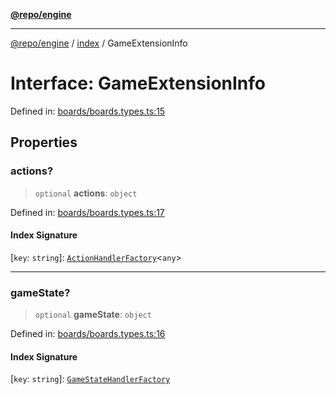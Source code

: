 [**@repo/engine**](../../README.md)

---

[@repo/engine](../../modules.md) / [index](../README.md) / GameExtensionInfo

# Interface: GameExtensionInfo

Defined in: [boards/boards.types.ts:15](https://github.com/alexqguo/drinking-board-game-v3/blob/56df34968617deee505d881352afe56efb53b2a4/packages/engine/src/boards/boards.types.ts#L15)

## Properties

### actions?

> `optional` **actions**: `object`

Defined in: [boards/boards.types.ts:17](https://github.com/alexqguo/drinking-board-game-v3/blob/56df34968617deee505d881352afe56efb53b2a4/packages/engine/src/boards/boards.types.ts#L17)

#### Index Signature

\[`key`: `string`\]: [`ActionHandlerFactory`](../../actions/type-aliases/ActionHandlerFactory.md)\<`any`\>

---

### gameState?

> `optional` **gameState**: `object`

Defined in: [boards/boards.types.ts:16](https://github.com/alexqguo/drinking-board-game-v3/blob/56df34968617deee505d881352afe56efb53b2a4/packages/engine/src/boards/boards.types.ts#L16)

#### Index Signature

\[`key`: `string`\]: [`GameStateHandlerFactory`](../../gamestate/type-aliases/GameStateHandlerFactory.md)
